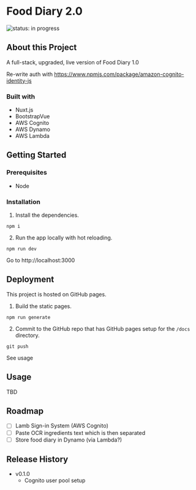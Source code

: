 # Food Diary 2.0

![status: in progress](https://img.shields.io/badge/status-in--progress-green)

## About this Project

A full-stack, upgraded, live version of Food Diary 1.0

Re-write auth with https://www.npmjs.com/package/amazon-cognito-identity-js

### Built with

- Nuxt.js
- BootstrapVue
- AWS Cognito
- AWS Dynamo
- AWS Lambda

## Getting Started

### Prerequisites

- Node

### Installation

1. Install the dependencies.

```
npm i
```

2. Run the app locally with hot reloading.

```
npm run dev
```

Go to http://localhost:3000

## Deployment

This project is hosted on GitHub pages.

1. Build the static pages.

```
npm run generate
```

2. Commit to the GitHub repo that has GitHub pages setup for the `/docs` directory.

```
git push
```

See usage

## Usage

TBD

## Roadmap

- [ ] Lamb Sign-in System (AWS Cognito)
- [ ] Paste OCR ingredients text which is then separated
- [ ] Store food diary in Dynamo (via Lambda?)

## Release History

- v0.1.0
  - Cognito user pool setup
